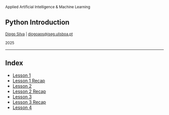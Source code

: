 <img data-src="img/iseg_logo.png" height=100>
<p><small>Applied Artificial Intelligence & Machine Learning</small></p>
<h2>Python Introduction</h2>
<p><small><a href="https://www.diogoaos.com/">Diogo Silva</a> | <a href="mailto:diogoaos@iseg.ulisboa.pt">diogoaos@iseg.ulisboa.pt</a></small>
</p>
<p><small>2025</small></p>

---

## Index

- [Lesson 1](#lesson1)
- [Lesson 1 Recap](#lesson1_recap)
- [Lesson 2](#lesson2)
- [Lesson 2 Recap](#lesson2_recap)
- [Lesson 3](#lesson3)
- [Lesson 3 Recap](#lesson3_recap)
- [Lesson 4](#lesson4)
<!-- - [Lesson 4 Recap]() -->
